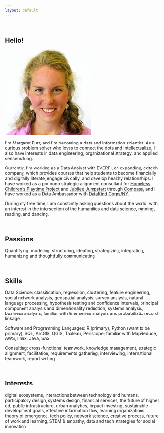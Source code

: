 ```yaml
---
layout: default
---
```


<br>

## Hello!

<img class="profile-picture" src="me.jpg">

I'm Margaret Furr, and I'm becoming a data and information scientist. As a curious problem solver who loves to connect the dots and intellectualize, I also have interests in data engineering, organizational strategy, and applied sensemaking. 

Currently, I'm working as a Data Analyst with EVERFI, an expanding, edtech company, which provides courses that help students to become financially and digitally literate, engage civically, and develop healthy relationships. I have worked as a pro bono strategic alignment consultant for [Homeless Children's Playtime Project](https://www.playtimeproject.org) and [Jubilee Jumpstart](http://www.jubileejumpstart.org) through [Compass](http://compassprobono.org), and I have worked as a Data Ambassador with [DataKind Corps/NY](http://www.datakind.org). 

During my free time, I am constantly asking questions about the world, with an interest in the intersection of the humanities and data science, running, reading, and dancing.

<br>

## Passions

Quantifying, modeling, structuring, ideating, strategizing, integrating, humanizing and thoughtfully communicating

<br>

## Skills

Data Science: classification, regression, clustering, feature engineering, social network analysis, geospatial analysis, survey analysis, natural language processing, hypothesis testing and confidence intervals, principal component analysis and dimensionality reduction, systems analysis, business analysis; familiar with time series analysis and probabilistic record linkage

Software and Programming Languages: R (primary), Python (want to be primary), SQL, ArcGIS, QGIS, Tableau, Periscope; familiar with MapReduce, AWS, linux, Java, SAS

Consulting: cross-functional teamwork, knowledge management, strategic alignment, facilitation, requirements gathering, interviewing, international teamwork, report writing

<br>

## Interests

digital ecosystems, interactions between technology and humans, participatory design, systems design, financial services, the future of higher ed, public infrastructure, urban analytics, impact investing, sustainable development goals, effective information flow, learning organizations, theory of emergence, tech policy, network science, creative process, future of work and learning, STEM & empathy, data and tech strategies for social innovation

<br>

